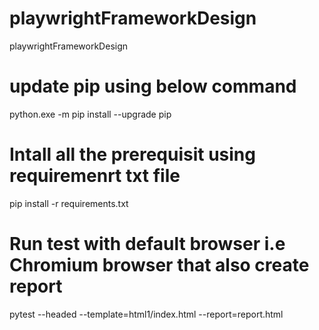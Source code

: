 # playwrightFrameworkDesign
playwrightFrameworkDesign
# update pip using below command
python.exe -m pip install --upgrade pip
# Intall all the prerequisit using requiremenrt txt file
pip install -r requirements.txt
# Run test with default browser i.e Chromium browser that also create report
pytest --headed --template=html1/index.html --report=report.html
